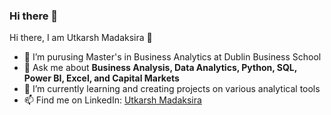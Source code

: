 ### Hi there 👋

<!--
**Utkarsh11-git/Utkarsh11-git** is a ✨ _special_ ✨ repository because its `README.md` (this file) appears on your GitHub profile.

Here are some ideas to get you started:

- 🔭 I’m currently working on ...
- 🌱 I’m currently learning ...
- 👯 I’m looking to collaborate on ...
- 🤔 I’m looking for help with ...
- 💬 Ask me about ...
- 📫 How to reach me: ...
- 😄 Pronouns: ...
- ⚡ Fun fact: ...
-->

<hi align="center">Hi there, I am Utkarsh Madaksira 👋</h1>

- 🔭 I’m purusing Master's in Business Analytics at Dublin Business School
- 💬 Ask me about <strong>Business Analysis, Data Analytics, Python, SQL, Power BI, Excel, and Capital Markets</strong>
- 🌱 I’m currently learning and creating projects on various analytical tools 
- 📫 Find me on LinkedIn: <a href="https://www.linkedin.com/in/mutkarsh1995/" target="_blank">Utkarsh Madaksira</a>
